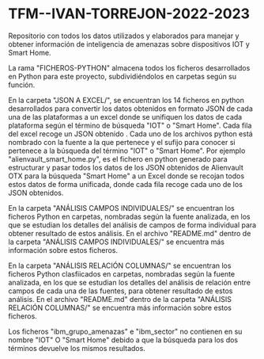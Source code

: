 # TFM--IVAN-TORREJON-2022-2023
Repositorio con todos los datos utilizados y elaborados para manejar y obtener información de inteligencia de amenazas sobre dispositivos IOT y Smart Home.

La rama "FICHEROS-PYTHON" almacena todos los ficheros desarrollados en Python para este proyecto, subdividiéndolos en carpetas según su función.

En la carpeta "JSON A EXCEL/", se encuentran los 14  ficheros en python desarrollados para convertir los datos obtenidos en formato JSON de cada una de las plataformas a un excel donde se unifiquen los datos de cada plataforma según el término de búsqueda "IOT" o "Smart Home". Cada fila del excel recoge un JSON obtenido .
Cada uno de los archivos python está nombrado con la fuente a la que pertenece y el sufijo para conocer si pertenece a la búsqueda del término "IOT" o "Smart Home". Por ejemplo "alienvault_smart_home.py", es el fichero en python generado para estructurar y pasar todos los datos de los JSON obtenidos de Alienvault OTX para la búsqueda "Smart Home" a un Excel donde se recojan todos estos datos de forma unificada, donde cada fila recoge cada uno de los JSON obtenidos.

En la carpeta "ANÁLISIS CAMPOS INDIVIDUALES/" se encuentran los ficheros Python en carpetas, nombradas según la fuente analizada, en los que se estudian los detalles del análisis de campos de forma individual para obtener resultado de estos análisis. En el archivo 
"README.md" dentro de la carpeta "ANÁLISIS CAMPOS INDIVIDUALES/" se encuentra más información sobre estos ficheros.

En la carpeta "ANÁLISIS RELACIÓN COLUMNAS/" se encuentran los ficheros Python clasfiicados en carpetas, nombradas según la fuente analizada, en los que se estudian los detalles del análisis de relación entre campos de cada una de las fuentes, para obtener resultado de estos análisis. En el archivo  "README.md" dentro de la carpeta "ANÁLISIS RELACIÓN COLUMNAS/" se encuentra más información sobre estos ficheros.

Los ficheros "ibm_grupo_amenazas" e "ibm_sector" no contienen en su nombre "IOT" O "Smart Home" debido a que la búsqueda para los dos términos devuelve los mismos resultados.
